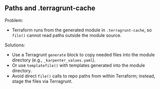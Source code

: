 ## Paths and .terragrunt-cache

Problem:
- Terraform runs from the generated module in `.terragrunt-cache`, so `file()` cannot read paths outside the module source.

Solutions:
- Use a Terragrunt `generate` block to copy needed files into the module directory (e.g., `_karpenter_values.yaml`).
- Or use `templatefile()` with templates generated into the module directory.
- Avoid direct `file()` calls to repo paths from within Terraform; instead, stage the files via Terragrunt.
